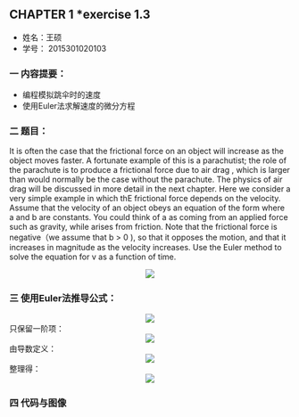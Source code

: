 
## CHAPTER 1 *exercise 1.3
* 姓名：王硕  
* 学号： 2015301020103

### 一 内容提要：    

* 编程模拟跳伞时的速度    
* 使用Euler法求解速度的微分方程    

### 二 题目：
   It is often the case that the frictional force on an object will increase as the object moves faster. A fortunate example of this is a parachutist; the role of the parachute is to produce a frictional force due to air drag , which is larger than would normally be the case without the parachute. The physics of air drag will be discussed in more detail in the next chapter. Here we consider a very simple example in which thE frictional force depends on the velocity. Assume that the velocity of an object obeys an equation of the form where a and b are 	constants. You could think of a as coming from an applied force such as gravity, while arises from friction.   Note that the frictional force is negative（we assume that b > 0 ), so that it opposes the motion, and that it increases in magnitude as the velocity increases. Use the Euler method to solve the equation for v as a function of time.
<div align=center>   
<img src="http://chart.googleapis.com/chart?cht=tx&chl=\frac{\mathrm{d} v}{\mathrm{d} t}=a-bv">
</div>    
   
### 三 使用Euler法推导公式：   
<div align=center>
<img src="http://www.forkosh.com/mathtex.cgi?v(\Delta t)\ = v(0) + \frac{\mathrm{d} v}{\mathrm{d} t}\Delta t+\frac{1}{2}\frac{\mathrm{d} v^2}{\mathrm{d}^2 x}(\Delta t)^2+...">     
</div>    
只保留一阶项：
<div align=center>
<img src="http://www.forkosh.com/mathtex.cgi?v(\Delta t)\ \approx  v(0) + \frac{\mathrm{d} v}{\mathrm{d} t}\Delta t">
</div>     
由导数定义：
<div align=center>
<img src="http://www.forkosh.com/mathtex.cgi?\frac{\mathrm{d} v}{\mathrm{d} t}\equiv \lim_{\Delta t\rightarrow 0}\frac{v(t+\Delta t)-v(t)}{\Delta t}\approx \frac{v(t+\Delta t)-v(t)}{\Delta t}">   
</div>     
整理得：
<div align=center>
<img src="http://www.forkosh.com/mathtex.cgi?v(t+\Delta t)\approx v(t)+\frac{\mathrm{d} v}{\mathrm{d} t}\Delta t">
</div>


### 四 代码与图像    

